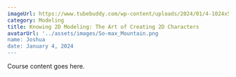 ```yaml
---
imageUrl: https://www.tubebuddy.com/wp-content/uploads/2024/01/4-1024x576.jpg
category: Modeling
title: Knowing 2D Modeling: The Art of Creating 2D Characters
avatarUrl: '../assets/images/So-max_Mountain.png
name: Joshua
date: January 4, 2024
---
```


Course content goes here.
